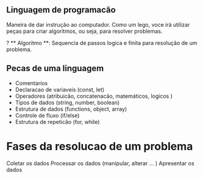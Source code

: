 
## Linguagem de programacão

Maneira de dar instrução ao computador.
Como um lego, voce irá utilizar peças para criar algoritmos, ou seja, para resolver problemas.

? ** Algoritmo **: Sequencia de passos logica e finita para resolução de um problema.

## Pecas de uma linguagem

- Comentarios
- Declaracao de variaveis (const, let)
- Operadores (atribuicão, concatenacão, matemáticos, logicos )
- Tipos de dados (string, number, boolean)
- Estrutura de dados (functions, object, array)
- Controle de fluxo (if/else)
- Estrutura de repeticão (for, while)

# Fases da resolucao de um problema

Coletar os dados
Processar os dados (manipular, alterar ... )
Apresentar os dados